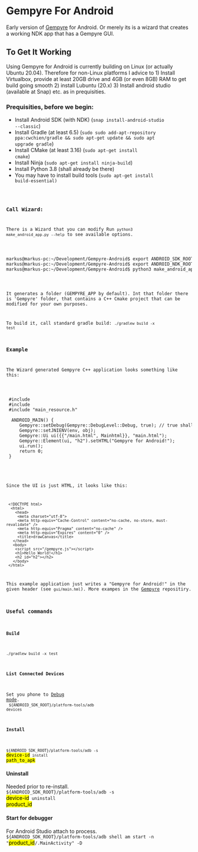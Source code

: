 # Gempyre For Android

Early version of [Gempyre](https://github.com/mmertama/Gempyre) for Android.
Or merely its is a wizard that creates a working NDK app that has a Gempyre GUI.

## To Get It Working

Using Gempyre for Android is currently building on Linux (or actually Ubuntu 20.04). Therefore for non-Linux platforms
I advice to 1) Install Virtualbox, provide at least 20GB drive and 4GB (or even 8GB) RAM to get build going smooth  2) install Lubuntu (20.x) 3) Install android studio (available at Snap) etc. as in prequisities. 

### Prequisities, before we begin:
* Install Android SDK (with NDK) (<code>snap install-android-studio --classic</code>)
* Install Gradle (at least 6.5) (<code>sudo sudo add-apt-repository ppa:cwchien/gradle && sudo apt-get update && sudo apt upgrade gradle</code>)
* Install CMake (at least 3.16) (<code>sudo apt-get install cmake</code>)
* Install Ninja  (<code>sudo apt-get install ninja-build</code>)
* Install Python 3.8 (shall already be there)
* You may have to install build tools (<code>sudo apt-get install build-essential</build>)

### Call Wizard:
 There is a Wizard that you can modify
 Run <code>python3 make_android_app.py --help</code>
 to see available options. 
 
 <pre>
markus@markus-pc:~/Development/Gempyre-Android$ export ANDROID_SDK_ROOT=~/Android/Sdk
markus@markus-pc:~/Development/Gempyre-Android$ export ANDROID_NDK_ROOT=~/Android/Sdk/ndk/21.3.6528147
markus@markus-pc:~/Development/Gempyre-Android$ python3 make_android_app.py --project_name MyApp --project_id com.gempyre.myapp
</pre>
 
 It generates a folder (GEMPYRE_APP by default).
 Int that folder there is 'Gempyre' folder, that contains a
 C++ Cmake project that can be modified for your own purposes.
 
 To build it, call standard gradle build:
 <code>./gradlew build -x test</code>
 
 ### Example
 The Wizard generated Gempyre C++ application looks something like this:
 <pre>
 #include <jni.h>
 #include <gempyre.h>
 #include "main_resource.h"
   
  ANDROID_MAIN() {
     Gempyre::setDebug(Gempyre::DebugLevel::Debug, true); // true shall use syslog, that in android is logcat!
     Gempyre::setJNIENV(env, obj);
     Gempyre::Ui ui({{"/main.html", Mainhtml}}, "main.html");
     Gempyre::Element(ui, "h2").setHTML("Gempyre for Android!");
     ui.run();
     return 0;
 }
 </pre>
 Since the UI is just HTML, it looks like this:
 
 ```
  <!DOCTYPE html>
   <html>
     <head>
      <meta charset="utf-8">
      <meta http-equiv="Cache-Control" content="no-cache, no-store, must-revalidate" />
      <meta http-equiv="Pragma" content="no-cache" />
      <meta http-equiv="Expires" content="0" />
      <title>drawCanvas</title>
    </head>
    <body>
     <script src="/gempyre.js"></script>
     <h1>Hello World!</h1>
     <h2 id="h2"></h2>
    </body>
  </html>
```
 
 This example application just writes a "Gempyre for Android!" in the given header (see <code>gui/main.hml</code>). More exampes in the [Gempyre](https://github.com/mmertama/Gempyre) repositiry.   
 
 ### Useful commands
 #### Build
 <code>./gradlew build -x test</code>
 #### List Connected Devices
 Set you phone to [Debug mode](https://developer.android.com/studio/debug/dev-options).</br>
 <code>${ANDROID_SDK_ROOT}/platform-tools/adb devices</code>
 #### Install
 <code>${ANDROID_SDK_ROOT}/platform-tools/adb -s </code><mark>device-id</mark><code> install </code><mark>path_to_apk</mark></code>
 #### Uninstall
 Needed prior to re-install. </br>
 <code>${ANDROID_SDK_ROOT}/platform-tools/adb -s </code><mark>device-id</mark><code> uninstall </code><mark>product_id</mark> </code>
 #### Start for debugger
 For Android Studio attach to process. </br>
 <code>${ANDROID_SDK_ROOT}/platform-tools/adb shell am start -n "</code><mark>product_id</mark><code>/.MainActivity" -D</code>
 
  
      


